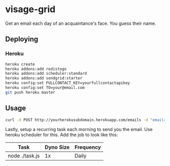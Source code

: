 # visage-grid

Get an email each day of an acquaintance's face. You guess their name.

## Deploying

### Heroku

```bash
heroku create
heroku addons:add redistogo
heroku addons:add scheduler:standard
heroku addons:add sendgrid:starter
heroku config:set FULLCONTACT_KEY=yourfullcontactapikey
heroku config:set TO=your@email.com
git push heroku master
```

## Usage

```bash
curl -X POST http://yourherokusubdomain.herokuapp.com/emails -d "email=you@youremail.com"
```

Lastly, setup a recurring task each morning to send you the email. Use heroku scheduler for this. Add the job to look like this:

|Task       | Dyno Size | Frequency |
|-----------|-----------|-----------|
|node ./task.js|  1x    | Daily     |
